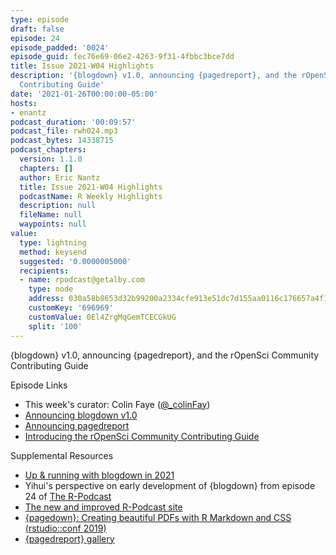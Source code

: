 ```yaml
---
type: episode
draft: false
episode: 24
episode_padded: '0024'
episode_guid: fec76e69-06e2-4263-9f31-4fbbc3bce7dd
title: Issue 2021-W04 Highlights
description: '{blogdown} v1.0, announcing {pagedreport}, and the rOpenSci Community
  Contributing Guide'
date: '2021-01-26T00:00:00-05:00'
hosts:
- enantz
podcast_duration: '00:09:57'
podcast_file: rwh024.mp3
podcast_bytes: 14338715
podcast_chapters:
  version: 1.1.0
  chapters: []
  author: Eric Nantz
  title: Issue 2021-W04 Highlights
  podcastName: R Weekly Highlights
  description: null
  fileName: null
  waypoints: null
value:
  type: lightning
  method: keysend
  suggested: '0.0000005000'
  recipients:
  - name: rpodcast@getalby.com
    type: node
    address: 030a58b8653d32b99200a2334cfe913e51dc7d155aa0116c176657a4f1722677a3
    customKey: '696969'
    customValue: 0El4ZrgMqGemTCECGkUG
    split: '100'
---
```

{blogdown} v1.0, announcing {pagedreport}, and the rOpenSci Community Contributing Guide

Episode Links

-   This week's curator: Colin Faye (<a href="https://twitter.com/_colinfay" rel="nofollow">@_colinFay</a>)
-   <a href="https://blog.rstudio.com/2021/01/18/blogdown-v1.0/" rel="nofollow">Announcing blogdown v1.0</a>
-   <a href="https://rfortherestofus.com/2021/01/announcing-pagedreport/" rel="nofollow">Announcing pagedreport</a>
-   <a href="https://ropensci.org/blog/2021/01/20/contributing-guide/" rel="nofollow">Introducing the rOpenSci Community Contributing Guide</a>

Supplemental Resources

-   <a href="https://alison.rbind.io/post/new-year-new-blogdown/" rel="nofollow">Up &amp; running with blogdown in 2021</a>
-   Yihui's perspective on early development of {blogdown} from episode 24 of <a href="https://r-podcast.fireside.fm/24?t=1142" rel="nofollow">The R-Podcast</a>
-   <a href="https://support.rbind.io/2017/04/27/r-podcast-website/" rel="nofollow">The new and improved R-Podcast site</a>
-   <a href="https://rstudio.com/resources/rstudioconf-2019/pagedown-creating-beautiful-pdfs-with-r-markdown-and-css/" rel="nofollow">{pagedown}: Creating beautiful PDFs with R Markdown and CSS (rstudio::conf 2019)</a>
-   <a href="https://github.com/rfortherestofus/pagedreport/issues/14" rel="nofollow">{pagedreport} gallery</a>
